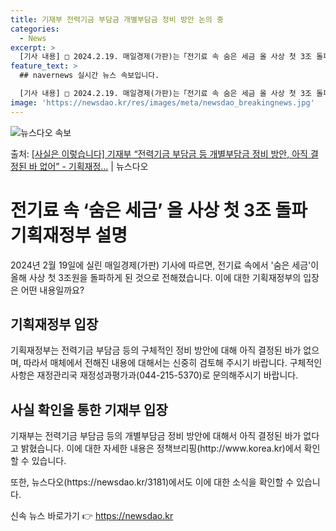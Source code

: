 ```yaml
---
title: 기재부 전력기금 부담금 개별부담금 정비 방안 논의 중
categories:
  - News
excerpt: >
  [기사 내용] □ 2024.2.19. 매일경제(가판)는「전기료 속 숨은 세금 올 사상 첫 3조 돌파」 기사에…
feature_text: >
  ## navernews 실시간 뉴스 속보입니다.

  [기사 내용] □ 2024.2.19. 매일경제(가판)는「전기료 속 숨은 세금 올 사상 첫 3조 돌파」 기사에…
image: 'https://newsdao.kr/res/images/meta/newsdao_breakingnews.jpg'
---
```


![뉴스다오 속보](https://newsdao.kr/res/images/meta/newsdao_breakingnews.jpg)

<p>출처: <a href="https://newsdao.kr/3181" rel="dofollow">[사실은 이렇습니다] 기재부 “전력기금 부담금 등 개별부담금 정비 방안, 아직 결정된 바 없어” - 기획재정…</a> | 뉴스다오</p>

<h1>전기료 속 ‘숨은 세금’ 올 사상 첫 3조 돌파 기획재정부 설명</h1>
<p data-ke-size="size16">2024년 2월 19일에 실린 매일경제(가판) 기사에 따르면, 전기료 속에서 '숨은 세금'이 올해 사상 첫 3조원을 돌파하게 된 것으로 전해졌습니다. 이에 대한 기획재정부의 입장은 어떤 내용일까요?</p>

<h2 data-ke-size="size26">기획재정부 입장</h2>
<p data-ke-size="size16">기획재정부는 전력기금 부담금 등의 구체적인 정비 방안에 대해 아직 결정된 바가 없으며, 따라서 매체에서 전해진 내용에 대해서는 신중히 검토해 주시기 바랍니다. 구체적인 사항은 재정관리국 재정성과평가과(044-215-5370)로 문의해주시기 바랍니다.</p>

<h2 data-ke-size="size26">사실 확인을 통한 기재부 입장</h2>
<p data-ke-size="size16">기재부는 전력기금 부담금 등의 개별부담금 정비 방안에 대해서 아직 결정된 바가 없다고 밝혔습니다. 이에 대한 자세한 내용은 정책브리핑(http://www.korea.kr)에서 확인할 수 있습니다.</p>
<p data-ke-size="size16">또한, 뉴스다오(https://newsdao.kr/3181)에서도 이에 대한 소식을 확인할 수 있습니다.</p> 

신속 뉴스 바로가기 👉 <a href="https://newsdao.kr" rel="dofollow">https://newsdao.kr</a>


